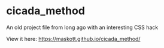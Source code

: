 # cicada_method
An old project file from long ago with an interesting CSS hack

View it here: https://maskott.github.io/cicada_method/
